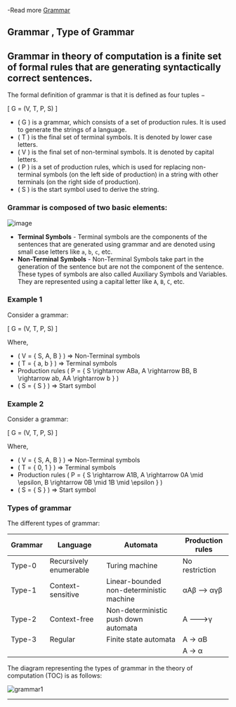 
-Read more <a href="https://cse.poriyaan.in/topic/types-of-grammar-and-chomsky-s-hi-hierarchy-of-languages-51052/" target="_blank">Grammar</a>






## Grammar , Type of Grammar

## Grammar in theory of computation is a finite set of formal rules that are generating syntactically correct sentences.

The formal definition of grammar is that it is defined as four tuples −

\[ G = (V, T, P, S) \]

- \( G \) is a grammar, which consists of a set of production rules. It is used to generate the strings of a language.
- \( T \) is the final set of terminal symbols. It is denoted by lower case letters.
- \( V \) is the final set of non-terminal symbols. It is denoted by capital letters.
- \( P \) is a set of production rules, which is used for replacing non-terminal symbols (on the left side of production) in a string with other terminals (on the right side of production).
- \( S \) is the start symbol used to derive the string.

### Grammar is composed of two basic elements:



![image](https://github.com/user-attachments/assets/fd5ef9f5-657d-42b9-af0b-81489faa6296)


- **Terminal Symbols** - Terminal symbols are the components of the sentences that are generated using grammar and are denoted using small case letters like `a`, `b`, `c`, etc.
- **Non-Terminal Symbols** - Non-Terminal Symbols take part in the generation of the sentence but are not the component of the sentence. These types of symbols are also called Auxiliary Symbols and Variables. They are represented using a capital letter like `A`, `B`, `C`, etc.

### Example 1
Consider a grammar:

\[ G = (V, T, P, S) \]

Where,
- \( V = \{ S, A, B \} \)    ⇒ Non-Terminal symbols
- \( T = \{ a, b \} \)        ⇒ Terminal symbols
- Production rules \( P = \{ S \rightarrow ABa, A \rightarrow BB, B \rightarrow ab, AA \rightarrow b \} \)
- \( S = \{ S \} \)           ⇒ Start symbol

### Example 2
Consider a grammar:

\[ G = (V, T, P, S) \]

Where,
- \( V = \{ S, A, B \} \)    ⇒ Non-Terminal symbols
- \( T = \{ 0, 1 \} \)      ⇒ Terminal symbols
- Production rules \( P = \{ S \rightarrow A1B, A \rightarrow 0A \mid \epsilon, B \rightarrow 0B \mid 1B \mid \epsilon \} \)
- \( S = \{ S \} \)          ⇒ Start symbol

### Types of grammar
The different types of grammar:

| Grammar | Language               | Automata                                  | Production rules            |
|---------|------------------------|-------------------------------------------|-----------------------------|
| Type-0  | Recursively enumerable | Turing machine                            | No restriction              |
| Type-1  | Context-sensitive      | Linear-bounded non-deterministic machine  |  αAβ --> αγβ                |
| Type-2  | Context-free           | Non-deterministic push down automata      | A --->γ                     |
| Type-3  | Regular                | Finite state automata                     |  A → αB                     |
|         |                        |                                           |  A → α                      |
 
The diagram representing the types of grammar in the theory of computation (TOC) is as follows:
 
![grammar1](https://github.com/user-attachments/assets/d3f4e42b-cf82-4ccf-8214-2fc38bf15dda)

---
